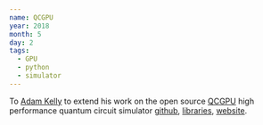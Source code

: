 ```yaml
---
name: QCGPU
year: 2018
month: 5
day: 2
tags:
  - GPU
  - python
  - simulator
---
```

 To [Adam Kelly](https://adamisntdead.com/) to extend his work on the open source [QCGPU](https://qcgpu.github.io/) high performance quantum circuit simulator [github](https://github.com/QCGPU/qcgpu), [libraries](https://github.com/libtangle), [website](https://libtangle.com/).
